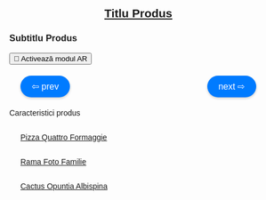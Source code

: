 <html lang="en">
<head>
    <meta charset="UTF-8">
    <meta name="viewport" content="width=device-width, initial-scale=1.0">
    <title>Produse de calitate superioară</title>
    <script type="module" src="https://unpkg.com/@google/model-viewer"></script>
    <style>
      body {
        margin: 0;
        padding: 0;
        font-family: Arial, sans-serif;
      }
      model-viewer {
        width: 100%;
        height: 400px;
      }
      .navigation {
        display: flex;
        justify-content: space-between;
        margin-top: 20px;
        padding: 0 20px;
      }
      .nav-button {
        cursor: pointer;
        background-color: #007BFF;
        border: none;
        border-radius: 20px;
        padding: 10px 20px;
        font-size: 16px;
        color: white;
        box-shadow: 0 2px 4px rgba(0, 0, 0, 0.2);
        transition: background-color 0.3s, box-shadow 0.3s;
      }
      .nav-button:hover {
        background-color: #0056b3;
        box-shadow: 0 4px 8px rgba(0, 0, 0, 0.3);
      }
      .content {
        max-width: 800px;
        margin: auto;
        padding: 20px;
      }
      .features {
        margin-top: 20px;
      }
      .links {
        display: flex;
        flex-direction: column;
        align-items: flex-start; /* Modificat pentru aliniere la stânga */
        gap: 0; /* Eliminat spațiul dintre link-uri */
        margin-left: 20px; /* Adăugat pentru alinierea la stânga în container */
      }
    </style>
</head>
<body>

<div class="content">
    <h2 style="text-align: center;"><a id="mainTitle" href="#" target="_blank">Titlu Produs</a></h2>
    <div class="model-and-navigation">
      <h3 id="subtitle">Subtitlu Produs</h3>
      <model-viewer id="modelViewer" src="Avatar4.glb" ios-src="Avatar4.usdz" ar ar-modes="webxr scene-viewer quick-look" camera-controls auto-rotate environment-image="neutral" shadow-intensity="1" alt="Produs">
        <button slot="ar-button" class="ar-button">
            <span class="levitate">👋</span> Activează modul AR
        </button>
      </model-viewer>
      <div class="navigation">
          <button class="nav-button" onclick="changeModel(-1)">⇦ prev</button>
          <button class="nav-button" onclick="changeModel(1)">next ⇨</button>
      </div>
    </div>
    <div class="features" id="features">
      <p>Caracteristici produs</p>
    </div>
    <div class="links">
      <p><a href="https://manomotion2k24.github.io/Pizza/" target="_blank">Pizza Quattro Formaggie</a></p>
      <p><a href="https://manomotion2k24.github.io/My-Beloved-Girl/" target="_blank">Rama Foto Familie</a></p>
      <p><a href="https://manomotion2k24.github.io/cactus/" target="_blank">Cactus Opuntia Albispina</a></p>
    </div>
</div>

<script>
  const models = [
    { file: "guler2.glb", title: "Cumpara acum Guler masaj", url: "https://unizdrav.ro/produse/4021/guler-de-masaj-pentru-gat-si-umeri-unizdrav", subtitle: "Guler de masaj pentru gât și umeri", features: "✔️Pornirea și oprirea căldurii<br>✔️Schimbarea rotației capetelor de masaj<br>✔️3 niveluri de intensitate<br>✔️Oprire automată" },
    { file: "scaun.glb", title: "Cumpara acum Scaun sufragerie stofă", url: "https://acaju.ro/products/scaun-tapitat-k365-rosu-52x57x90-cm?gad_source=1", subtitle: "Scaun tapițat", features: "✔️Produsul nu este montat<br>✔️Asamblarea este rapida si usoara<br>✔️otel acoperit cu pulbere" },
    { file: "Avatar4.glb", title: "Cumpara acum Nike sport shoes", url: "https://www.nike.com/ro/t/free-metcon-4-workout-shoes-2g2hts", subtitle: "Nike Free Matcon, rosu", features: "✔️Flexibility for Speed<br>✔️Stability for Strength<br>✔️Blast From the Past" }
  ];
  let currentIndex = 2; // Pornim de la modelul Nike sport shoes

  function changeModel(step) {
    currentIndex += step;

    if (currentIndex >= models.length) {
      currentIndex = 0;
    } else if (currentIndex < 0) {
      currentIndex = models.length - 1;
    }

    updateModel();
  }

  function updateModel() {
    const model = models[currentIndex];
    const viewer = document.getElementById('modelViewer');
    const titleElement = document.getElementById('mainTitle');
    const subtitleElement = document.getElementById('subtitle');
    const featuresElement = document.getElementById('features');

    viewer.src = model.file;
    viewer.alt = model.subtitle;
    titleElement.href = model.url;
    titleElement.textContent = model.title;
    subtitleElement.textContent = model.subtitle;
    featuresElement.innerHTML = model.features;
  }

  // Inițializăm primul model
  updateModel();
</script>

</body>
</html>
